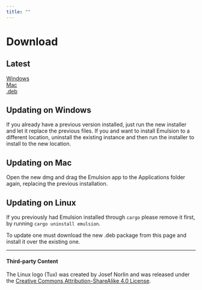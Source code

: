 ```yaml
---
title: ""
---
```


<script src="jquery-3.3.1.min.js"></script>

# Download

## Latest

<div class="all-downloads-group">
<div class="download-block">
    <a href="https://github.com/ArturKovacs/emulsion/releases/latest" id="win-installer">
        <div class="logo windows"></div>
        <div class="btn btn-download stretch">Windows</div>
    </a>
</div>
<div class="download-block">
    <a href="https://github.com/ArturKovacs/emulsion/releases/latest" id="mac-installer">
        <div class="logo macos"></div>
        <div class="btn btn-download stretch">Mac</div>
    </a>
</div>
<div class="download-block">
    <a href="https://github.com/ArturKovacs/emulsion/releases/latest" id="deb-installer">
        <div class="logo linux"></div>
        <div class="btn btn-download stretch">.deb</div>
    </a>
</div>
</div>

## Updating on Windows

If you already have a previous version installed, just run the new installer and let it replace the previous files. If you and want to install Emulsion to a different location, uninstall the existing instance and then run the installer to install to the new location.

## Updating on Mac

Open the new dmg and drag the Emulsion app to the Applications folder again, replacing the previous installation.

## Updating on Linux

If you previously had Emulsion installed through `cargo` please remove it first, by running `cargo uninstall emulsion`.

To update one must download the new .deb package from this page and install it over the existing one.

--------

#### Third-party Content

The Linux logo (Tux) was created by Josef Norlin and was released under the [Creative Commons Attribution-ShareAlike 4.0 License](https://creativecommons.org/licenses/by-sa/4.0/).



<script>
    {% include misc.js %}
    $.getJSON("https://api.github.com/repos/ArturKovacs/emulsion/releases/latest?callback=?")
        .done(function(response) {
            var release = response.data;
            var installers = getInstallerLinks(release);
            var onWindows = navigator.platform.startsWith("Win");
            var onMac = navigator.platform.startsWith("Mac");
            var winLink = document.getElementById("win-installer");
            var macLink = document.getElementById("mac-installer");
            var debLink = document.getElementById("deb-installer");
            if (installers.winUrl) {
                winLink.href = installers.winUrl;
            }
            if (installers.macUrl) {
                macLink.href = installers.macUrl;
            }
            if (installers.debUrl) {
                debLink.href = installers.debUrl;
            }
        }
    );
</script>
